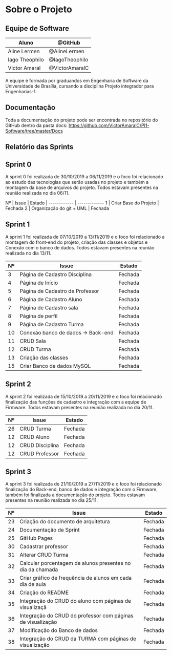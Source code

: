 # Sobre o Projeto

## Equipe de Software

Aluno | @GitHub
------------ | -------------
Aline Lermen | @AlineLermen
Iago Theophilo | @IagoTheophilo 
Victor Amaral | @VictorAmaralC

A equipe é formada por graduandos em Engenharia de Software da Universidade de Brasília, cursando a disciplina Projeto integrador para Engenharias-1.

## Documentação

Toda a documentação do projeto pode ser encontrada no repositório do GitHub dentro da pasta docs: https://github.com/VictorAmaralC/PI1-Software/tree/master/Docs

## Relatório das Sprints

## Sprint 0

A sprint 0 foi realizada de 30/10/2019 a 06/11/2019 e o foco foi relacionado ao estudo das tecnologias que serão usadas no projeto e também a montagem da base de arquivos do projeto. Todos estavam presentes na reunião realizada no dia 06/11.

Nº | Issue | Estado
  | ------------ | -------------
1 | Criar Base do Projeto | Fechada
2 | Organização do git + UML | Fechada

## Sprint 1

A sprint 1 foi realizada de 07/10/2019 a 13/11/2019 e o foco foi relacionado a montagem do front-end do projeto, criação das classes e objetos e Conexão com o banco de dados. Todos estavam presentes na reunião realizada no dia 13/11.

Nº | Issue | Estado
-- | ------------ | -------------
3  | Página de Cadastro Disciplina | Fechada
4  | Página de Início | Fechada
5  | Página de Cadastro de Professor| Fechada
6  | Página de Cadastro Aluno | Fechada
7  | Página de Cadastro sala | Fechada
8  | Página de perfil | Fechada
9  | Página de Cadastro Turma | Fechada
10 | Conexão banco de dados -> Back-end | Fechada
11 | CRUD Sala | Fechada
12 | CRUD Turma | Fechada
13 | Criação das classes | Fechada
15 | Criar Banco de dados MySQL | Fechada

## Sprint 2

A sprint 2 foi realizada de 15/10/2019 a 20/11/2019 e o foco foi relacionado finalização das funções de cadastro e integração com a equipe de Firmware. Todos estavam presentes na reunião realizada no dia 20/11.

Nº | Issue | Estado
-- | ------------ | -------------
26 | CRUD Turma | Fechada
12 | CRUD Aluno | Fechada
12 | CRUD Disciplina | Fechada
12 | CRUD Professor | Fechada

## Sprint 3

A sprint 3 foi realizada de 21/10/2019 a 27/11/2019 e o foco foi relacionado finalização do Back-end, banco de dados e integração com o Firmware, também foi finalizada a documentação do projeto. Todos estavam presentes na reunião realizada no dia 25/11.

Nº | Issue | Estado
-- | ------------ | -------------
23 | Criação do documento de arquitetura | Fechada
24 | Documentação de Sprint | Fechada
25 | GitHub Pages | Fechada
30 | Cadastrar professor | Fechada
31 | Alterar CRUD Turma | Fechada
32 | Calcular porcentagem de alunos presentes no dia da chamada | Fechada
33 | Criar gráfico de frequência de alunos em cada dia de aula | Fechada
34 | Criação do README | Fechada
35 | Integração do CRUD do aluno com páginas de visualizaçã | Fechada
36 | Integração do CRUD do professor com páginas de visualização | Fechada
37 | Modificação do Banco de dados | Fechada
38 | Integração do CRUD da TURMA com páginas de visualização | Fechada